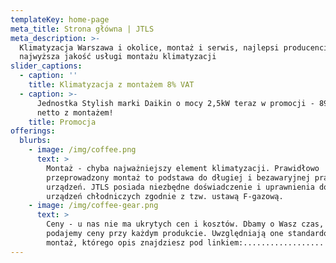 ```yaml
---
templateKey: home-page
meta_title: Strona główna | JTLS
meta_description: >-
  Klimatyzacja Warszawa i okolice, montaż i serwis, najlepsi producenci,
  najwyższa jakość usługi montażu klimatyzacji
slider_captions:
  - caption: ''
    title: Klimatyzacja z montażem 8% VAT
  - caption: >-
      Jednostka Stylish marki Daikin o mocy 2,5kW teraz w promocji - 8900 zł
      netto z montażem!
    title: Promocja
offerings:
  blurbs:
    - image: /img/coffee.png
      text: >
        Montaż - chyba najważniejszy element klimatyzacji. Prawidłowo
        przeprowadzony montaż to podstawa do długiej i bezawaryjnej pracy
        urządzeń. JTLS posiada niezbędne doświadczenie i uprawnienia do montażu
        urządzeń chłodniczych zgodnie z tzw. ustawą F-gazową. 
    - image: /img/coffee-gear.png
      text: >
        Ceny - u nas nie ma ukrytych cen i kosztów. Dbamy o Wasz czas, dlatego 
        podajemy ceny przy każdym produkcie. Uwzględniają one standardowy
        montaż, którego opis znajdziesz pod linkiem:..................
---
```


